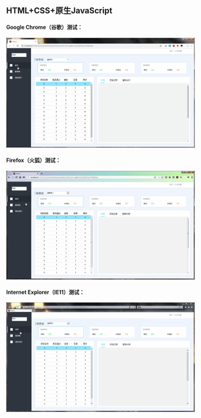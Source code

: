 ## HTML+CSS+原生JavaScript

#### Google Chrome（谷歌）测试：

![GoogleChrome](assets/GoogleChrome.gif)



#### Firefox（火狐）测试：

![Firefox](assets/Firefox.gif)



#### Internet Explorer（IE11）测试：

![IE](assets/IE.gif)